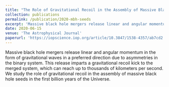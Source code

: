 ```yaml
---
title: "The Role of Gravitational Recoil in the Assembly of Massive Black Hole Seeds"
collection: publications
permalink: /publication/2020-mbh-seeds
excerpt: 'Massive black hole mergers release linear and angular momentum in the form of gravitational waves in a preferred direction due to asymmetries in the binary system.  This release imparts a gravitational recoil kick to the merged system, which can reach up to thousands of kilometers per second.  We study the role of gravitational recoil in the assembly of massive black hole seeds in the first billion years of the Universe.'
date: 2020-06-15
venue: 'The Astrophysical Journal'
paperurl: 'https://iopscience.iop.org/article/10.3847/1538-4357/ab7cd2'
---
```

Massive black hole mergers release linear and angular momentum in the form of gravitational waves in a preferred direction due to asymmetries in the binary system.  This release imparts a gravitational recoil kick to the merged system, which can reach up to thousands of kilometers per second.  We study the role of gravitational recoil in the assembly of massive black hole seeds in the first billion years of the Universe.
